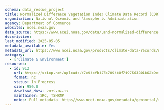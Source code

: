 ```yaml
---
schema: data_rescue_project 
title: Normalized Difference Vegetation Index Climate Data Record (CDR)
organization: National Oceanic and Atmospheric Administration
agency: Department of Commerce
websites: ncei.noaa.gov
data_source: https://www.ncei.noaa.gov/data/land-normalized-difference-vegetation-index/
description: 
last_modified: 2025-05-05
metadata_available: Yes
metadata_url: https://www.ncei.noaa.gov/products/climate-data-records/normalized-difference-vegetation-index
category:
  - ['Climate & Environment'] 
resources:
  - id: 912
    url: https://sciop.net/uploads/d7c94efb457b7094b8f7497563801b62b9e49278
    format: nc
    status: In Progress
    size: 950.0
    download_date: 2025-04-12
    maintainer: SRC, TSHRMP
    notes: Full metadata  https//www.ncei.noaa.gov/metadata/geoportal/rest/metadata/item/gov.noaa.ncdcC01558/html,  https//www.ncei.noaa.gov/metadata/geoportal/rest/metadata/item/gov.noaa.ncdcC01677/htmlAlternate torrent location  https//academictorrents.com/details/d7c94efb457b7094b8f7497563801b62b9e49278
---
```

